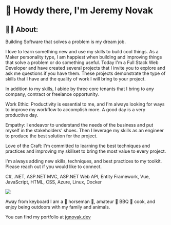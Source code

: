 # 👋 Howdy there, I'm Jeremy Novak


## 👨‍🚀 About:

Building Software that solves a problem is my dream job.

I love to learn something new and use my skills to build cool things. As a Maker personality type, I am happiest when building and improving things that solve a problem or do something useful. Today I'm a Full Stack Web Developer and have created several projects that I invite you to explore and ask me questions if you have them. These projects demonstrate the type of skills that I have and the quality of work I will bring to your project.

In addition to my skills, I abide by three core tenants that I bring to any company, contract or freelance opportunity.

Work Ethic: Productivity is essential to me, and I'm always looking for ways to improve my workflow to accomplish more. A good day is a very productive day. 

Empathy: I endeavor to understand the needs of the business and put myself in the stakeholders' shoes. Then I leverage my skills as an engineer to produce the best solution for the project.

Love of the Craft: I'm committed to learning the best techniques and practices and improving my skillset to bring the most value to every project.

I'm always adding new skills, techniques, and best practices to my toolkit. Please reach out if you would like to connect.

C#, .NET, ASP.NET MVC, ASP.NET Web API, Entity Framework, Vue, JavaScript, HTML, CSS, Azure, Linux, Docker

<a href="https://linkedin.com/in/jgnovak" target="_blank" title="Linkedin"><img src="https://img.shields.io/badge/LinkedIn-0077B5?style=for-the-badge&logo=linkedin&logoColor=white" /></a>


Away from keyboard I am a 🐴 horseman 🏇, amateur :meat_on_bone: BBQ :fried_shrimp: cook, and enjoy being outdoors with my family and animals. 

You can find my portfolio at [jgnovak.dev](https://jgnovak.dev)
